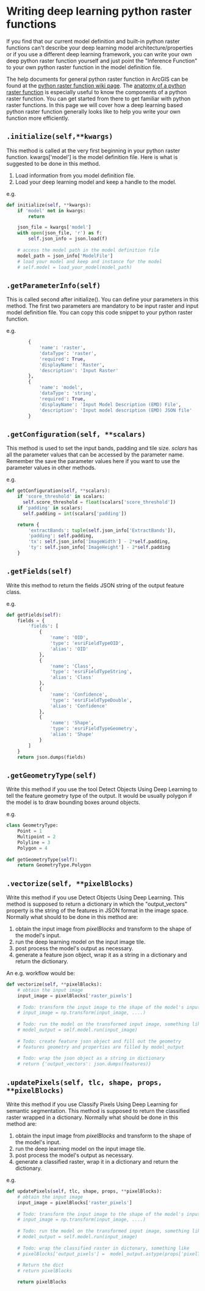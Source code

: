 # Writing deep learning python raster functions
If you find that our current model definition and built-in python raster functions can't describe your deep learning
model architecture/properties or if you use a different deep learning framework, you can write your own deep python 
raster function yourself and just point the "Inference Function" to your own python raster function in the model 
definition file.

The help documents for general python raster function in ArcGIS can be found at the 
[python raster function wiki page](https://github.com/Esri/raster-functions/wiki). 
The [anatomy of a python raster function](https://github.com/Esri/raster-functions/wiki/PythonRasterFunction#anatomy-of-a-python-raster-function)
is especially useful to know the components of a python raster function. You can get started from there to get familiar 
with python raster functions. In this page we will cover how a deep learning based python raster function generally 
looks like to help you write your own function more efficiently.

## `.initialize(self,**kwargs)`
This method is called at the very first beginning in your python raster function.
kwargs\['model'\] is the model definition file. Here is what is suggested to be done in this method.
1. Load information from you model definition file.
2. Load your deep learning model and keep a handle to the model.

e.g.
```python
def initialize(self, **kwargs):
    if 'model' not in kwargs:
        return

    json_file = kwargs['model']
    with open(json_file, 'r') as f:
        self.json_info = json.load(f)
    
    # access the model path in the model definition file
    model_path = json_info['ModelFile']
    # load your model and keep and instance for the model
    # self.model = load_your_model(model_path)
```

## `.getParameterInfo(self)`
This is called second after initialize(). You can define your parameters in this method. The first two parameters are
mandatory to be input raster and input model definition file. You can copy this code snippet to your python raster 
function.

e.g.
```python
        {
            'name': 'raster',
            'dataType': 'raster',
            'required': True,
            'displayName': 'Raster',
            'description': 'Input Raster'
        },
        {
            'name': 'model',
            'dataType': 'string',
            'required': True,
            'displayName': 'Input Model Description (EMD) File',
            'description': 'Input model description (EMD) JSON file'
        }
```

## `.getConfiguration(self, **scalars)`
This method is used to set the input bands, padding and tile size. 
*sclars* has all the parameter values that can be accessed by the parameter name. Remember the save the parameter 
values here if you want to use the parameter values in other methods. 

e.g.
```python
def getConfiguration(self, **scalars):
    if 'score_threshold' in scalars:
      self.score_threshold = float(scalars['score_threshold'])
    if 'padding' in scalars:
      self.padding = int(scalars['padding'])

    return {
        'extractBands': tuple(self.json_info['ExtractBands']),
        'padding': self.padding,
        'tx': self.json_info['ImageWidth'] - 2*self.padding,
        'ty': self.json_info['ImageHeight'] - 2*self.padding
    }
```

## `.getFields(self)`
Write this method to return the fields JSON string of the output feature class. 

e.g.
```python
def getFields(self):
    fields = {
        'fields': [
            {
                'name': 'OID',
                'type': 'esriFieldTypeOID',
                'alias': 'OID'
            },
            {
                'name': 'Class',
                'type': 'esriFieldTypeString',
                'alias': 'Class'
            },
            {
                'name': 'Confidence',
                'type': 'esriFieldTypeDouble',
                'alias': 'Confidence'
            },
            {
                'name': 'Shape',
                'type': 'esriFieldTypeGeometry',
                'alias': 'Shape'
            }
        ]
    }
    return json.dumps(fields)
```

## `.getGeometryType(self)`
Write this method if you use the tool Detect Objects Using Deep Learning to tell the feature geometry type of 
the output. It would be usually polygon if the model is to draw bounding boxes around objects.

e.g.
```python
class GeometryType:
    Point = 1
    Multipoint = 2
    Polyline = 3
    Polygon = 4
   
def getGeometryType(self):
    return GeometryType.Polygon
```

## `.vectorize(self, **pixelBlocks)`
Write this method if you use Detect Objects Using Deep Learning. This method is supposed to return a dictionary in which
the "output_vectors" property is the string of the features in JSON format in the image space. Normally what should 
to be done in this method are:
1. obtain the input image from *pixelBlocks* and transform to the shape of the model's input.
2. run the deep learning model on the input image tile.
3. post process the model's output as necessary.
4. generate a feature json object, wrap it as a string in a dictionary and return the dictionary.

An e.g. workflow would be:
```python
def vectorize(self, **pixelBlocks):
    # obtain the input image
    input_image = pixelBlocks['raster_pixels']
    
    # Todo: transform the input image to the shape of the model's input
    # input_image = np.transform(input_image, ....)
    
    # Todo: run the model on the transformed input image, something like 
    # model_output = self.model.run(input_image)
    
    # Todo: create feature json object and fill out the geometry
    # features geometry and properties are filled by model_output
    
    # Todo: wrap the json object as a string in dictionary
    # return {'output_vectors': json.dumps(features)}
```


## `.updatePixels(self, tlc, shape, props, **pixelBlocks)`
Write this method if you use Classify Pixels Using Deep Learning for semantic segmentation.
This method is supposed to return the classified raster wrapped in a dictionary. Normally what should be done in this
method are:
1. obtain the input image from *pixelBlocks* and transform to the shape of the model's input.
2. run the deep learning model on the input image tile.
3. post process the model's output as necessary.
4. generate a classified raster, wrap it in a dictionary and return the dictionary.

e.g.
```python
def updatePixels(self, tlc, shape, props, **pixelBlocks):
    # obtain the input image
    input_image = pixelBlocks['raster_pixels']
    
    # Todo: transform the input image to the shape of the model's input
    # input_image = np.transform(input_image, ....)
    
    # Todo: run the model on the transformed input image, something like 
    # model_output = self.model.run(input_image)
    
    # Todo: wrap the classified raster in dictonary, something like
    # pixelBlocks['output_pixels'] =  model_output.astype(props['pixelType'], copy=False)
    
    # Return the dict
    # return pixelBlocks

    return pixelBlocks
```
